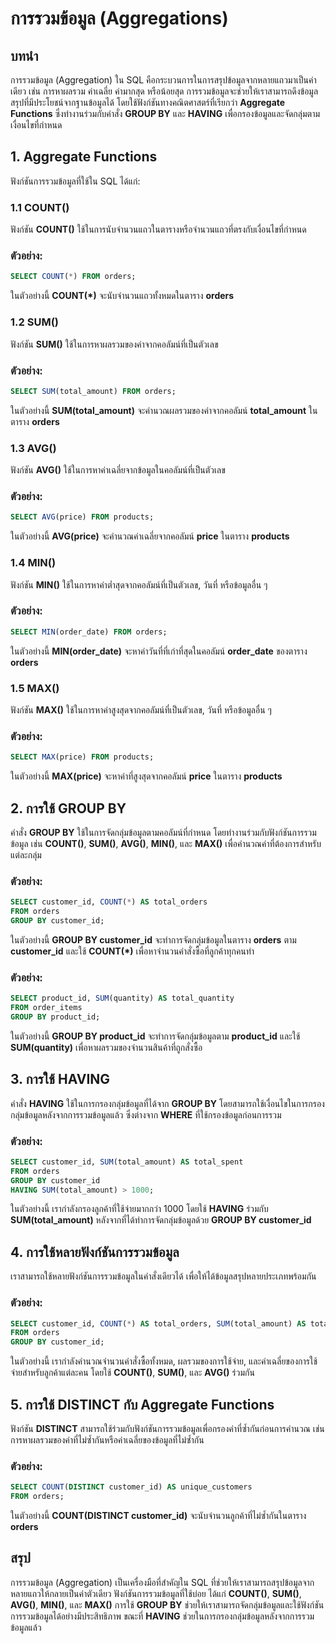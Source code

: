 # การรวมข้อมูล (Aggregations)

## บทนำ

การรวมข้อมูล (Aggregation) ใน SQL คือกระบวนการในการสรุปข้อมูลจากหลายแถวมาเป็นค่าเดียว เช่น การหาผลรวม ค่าเฉลี่ย ค่ามากสุด หรือน้อยสุด การรวมข้อมูลจะช่วยให้เราสามารถดึงข้อมูลสรุปที่มีประโยชน์จากฐานข้อมูลได้ โดยใช้ฟังก์ชันทางคณิตศาสตร์ที่เรียกว่า **Aggregate Functions** ซึ่งทำงานร่วมกับคำสั่ง **GROUP BY** และ **HAVING** เพื่อกรองข้อมูลและจัดกลุ่มตามเงื่อนไขที่กำหนด

## 1. **Aggregate Functions**

ฟังก์ชันการรวมข้อมูลที่ใช้ใน SQL ได้แก่:

### 1.1 **COUNT()**

ฟังก์ชัน **COUNT()** ใช้ในการนับจำนวนแถวในตารางหรือจำนวนแถวที่ตรงกับเงื่อนไขที่กำหนด

### ตัวอย่าง:
```sql
SELECT COUNT(*) FROM orders;
```
ในตัวอย่างนี้ **COUNT(*)** จะนับจำนวนแถวทั้งหมดในตาราง **orders**

### 1.2 **SUM()**

ฟังก์ชัน **SUM()** ใช้ในการหาผลรวมของค่าจากคอลัมน์ที่เป็นตัวเลข

### ตัวอย่าง:
```sql
SELECT SUM(total_amount) FROM orders;
```
ในตัวอย่างนี้ **SUM(total_amount)** จะคำนวณผลรวมของค่าจากคอลัมน์ **total_amount** ในตาราง **orders**

### 1.3 **AVG()**

ฟังก์ชัน **AVG()** ใช้ในการหาค่าเฉลี่ยจากข้อมูลในคอลัมน์ที่เป็นตัวเลข

### ตัวอย่าง:
```sql
SELECT AVG(price) FROM products;
```
ในตัวอย่างนี้ **AVG(price)** จะคำนวณค่าเฉลี่ยจากคอลัมน์ **price** ในตาราง **products**

### 1.4 **MIN()**

ฟังก์ชัน **MIN()** ใช้ในการหาค่าต่ำสุดจากคอลัมน์ที่เป็นตัวเลข, วันที่ หรือข้อมูลอื่น ๆ

### ตัวอย่าง:
```sql
SELECT MIN(order_date) FROM orders;
```
ในตัวอย่างนี้ **MIN(order_date)** จะหาค่าวันที่ที่เก่าที่สุดในคอลัมน์ **order_date** ของตาราง **orders**

### 1.5 **MAX()**

ฟังก์ชัน **MAX()** ใช้ในการหาค่าสูงสุดจากคอลัมน์ที่เป็นตัวเลข, วันที่ หรือข้อมูลอื่น ๆ

### ตัวอย่าง:
```sql
SELECT MAX(price) FROM products;
```
ในตัวอย่างนี้ **MAX(price)** จะหาค่าที่สูงสุดจากคอลัมน์ **price** ในตาราง **products**

## 2. **การใช้ GROUP BY**

คำสั่ง **GROUP BY** ใช้ในการจัดกลุ่มข้อมูลตามคอลัมน์ที่กำหนด โดยทำงานร่วมกับฟังก์ชันการรวมข้อมูล เช่น **COUNT()**, **SUM()**, **AVG()**, **MIN()**, และ **MAX()** เพื่อคำนวณค่าที่ต้องการสำหรับแต่ละกลุ่ม

### ตัวอย่าง:
```sql
SELECT customer_id, COUNT(*) AS total_orders
FROM orders
GROUP BY customer_id;
```
ในตัวอย่างนี้ **GROUP BY customer_id** จะทำการจัดกลุ่มข้อมูลในตาราง **orders** ตาม **customer_id** และใช้ **COUNT(*)** เพื่อหาจำนวนคำสั่งซื้อที่ลูกค้าทุกคนทำ

### ตัวอย่าง:
```sql
SELECT product_id, SUM(quantity) AS total_quantity
FROM order_items
GROUP BY product_id;
```
ในตัวอย่างนี้ **GROUP BY product_id** จะทำการจัดกลุ่มข้อมูลตาม **product_id** และใช้ **SUM(quantity)** เพื่อหาผลรวมของจำนวนสินค้าที่ถูกสั่งซื้อ

## 3. **การใช้ HAVING**

คำสั่ง **HAVING** ใช้ในการกรองกลุ่มข้อมูลที่ได้จาก **GROUP BY** โดยสามารถใช้เงื่อนไขในการกรองกลุ่มข้อมูลหลังจากการรวมข้อมูลแล้ว ซึ่งต่างจาก **WHERE** ที่ใช้กรองข้อมูลก่อนการรวม

### ตัวอย่าง:
```sql
SELECT customer_id, SUM(total_amount) AS total_spent
FROM orders
GROUP BY customer_id
HAVING SUM(total_amount) > 1000;
```
ในตัวอย่างนี้ เรากำลังกรองลูกค้าที่ใช้จ่ายมากกว่า 1000 โดยใช้ **HAVING** ร่วมกับ **SUM(total_amount)** หลังจากที่ได้ทำการจัดกลุ่มข้อมูลด้วย **GROUP BY customer_id**

## 4. **การใช้หลายฟังก์ชันการรวมข้อมูล**

เราสามารถใช้หลายฟังก์ชันการรวมข้อมูลในคำสั่งเดียวได้ เพื่อให้ได้ข้อมูลสรุปหลายประเภทพร้อมกัน

### ตัวอย่าง:
```sql
SELECT customer_id, COUNT(*) AS total_orders, SUM(total_amount) AS total_spent, AVG(total_amount) AS avg_order
FROM orders
GROUP BY customer_id;
```
ในตัวอย่างนี้ เรากำลังคำนวณจำนวนคำสั่งซื้อทั้งหมด, ผลรวมของการใช้จ่าย, และค่าเฉลี่ยของการใช้จ่ายสำหรับลูกค้าแต่ละคน โดยใช้ **COUNT()**, **SUM()**, และ **AVG()** ร่วมกัน

## 5. **การใช้ DISTINCT กับ Aggregate Functions**

ฟังก์ชัน **DISTINCT** สามารถใช้ร่วมกับฟังก์ชันการรวมข้อมูลเพื่อกรองค่าที่ซ้ำกันก่อนการคำนวณ เช่น การหาผลรวมของค่าที่ไม่ซ้ำกันหรือค่าเฉลี่ยของข้อมูลที่ไม่ซ้ำกัน

### ตัวอย่าง:
```sql
SELECT COUNT(DISTINCT customer_id) AS unique_customers
FROM orders;
```
ในตัวอย่างนี้ **COUNT(DISTINCT customer_id)** จะนับจำนวนลูกค้าที่ไม่ซ้ำกันในตาราง **orders**

## สรุป

การรวมข้อมูล (Aggregation) เป็นเครื่องมือที่สำคัญใน SQL ที่ช่วยให้เราสามารถสรุปข้อมูลจากหลายแถวให้กลายเป็นค่าตัวเดียว ฟังก์ชันการรวมข้อมูลที่ใช้บ่อย ได้แก่ **COUNT()**, **SUM()**, **AVG()**, **MIN()**, และ **MAX()** การใช้ **GROUP BY** ช่วยให้เราสามารถจัดกลุ่มข้อมูลและใช้ฟังก์ชันการรวมข้อมูลได้อย่างมีประสิทธิภาพ ขณะที่ **HAVING** ช่วยในการกรองกลุ่มข้อมูลหลังจากการรวมข้อมูลแล้ว